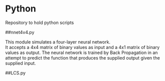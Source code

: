 # Python

Repository to hold python scripts

##nnet4v4.py

This module simulates a four-layer neural network.  
It accepts a 4x4 matrix of binary values as input and a 4x1 matrix of binary values
as output.  The neural network is trained by Back Propagation in an attempt to predict the function that
produces the supplied output given the supplied input.

##LCS.py


